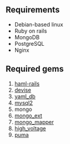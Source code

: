 Requirements
------------------------
- Debian-based linux
- Ruby on rails
- MongoDB
- PostgreSQL
- Nginx

Required gems
------------------------
1. [haml-rails](https://github.com/indirect/haml-rails)
2. [devise](https://github.com/plataformatec/devise)
3. [yaml_db](https://github.com/ludicast/yaml_db)
4. [mysql2](https://github.com/brianmario/mysql2)
5. mongo
6. [mongo_ext](https://github.com/biot023/mongo_ext)
7. [mongo_mapper](https://github.com/jnunemaker/mongomapper)
8. [high_voltage](https://github.com/thoughtbot/high_voltage)
9. [puma](https://github.com/puma/puma)
